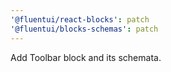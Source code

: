 ```yaml
---
'@fluentui/react-blocks': patch
'@fluentui/blocks-schemas': patch
---
```


Add Toolbar block and its schemata.
